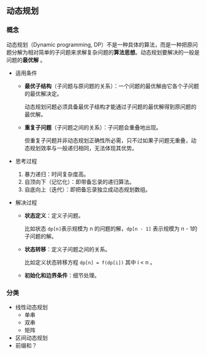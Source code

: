 ## 动态规划

### 概念

动态规划（Dynamic programming, DP）不是一种具体的算法，而是一种把原问题分解为相对简单的子问题来求解复杂问题的**算法思想**。动态规划要解决的一般是问题的**最优解** 。

- 适用条件

  - **最优子结构**（子问题与原问题的关系）：一个问题的最优解由它各个子问题的最优解决定。

    动态规划问题必须具备最优⼦结构才能通过⼦问题的最优解得到原问题的最优解。

  - **重复子问题**（子问题之间的关系）：子问题会重叠地出现。

    但重复子问题并非动态规划正确性所必需，只不过如果子问题无重叠，动态规划效率与一般递归相同，无法体现其优势。

- 思考过程

  1. 暴力递归：时间复杂度高。
  2. 自顶向下（记忆化）：即带备忘录的递归算法。
  3. 自底向上（迭代）：即把备忘录独立成动态规划数组。

- 解决过程

  - **状态定义**：定义子问题。

    比如状态 `dp[n]`表示规模为 n 的问题的解，`dp[n - 1]` 表示规模为 n - 1的子问题的解。

  - **状态转移**：定义子问题之间的关系。

    比如定义状态转移方程 `dp[n] = f(dp[i])` 其中 i < n 。

  - **初始化和边界条件**：细节处理。

### 分类

- 线性动态规划
  - 单串
  - 双串
  - 矩阵
- 区间动态规划
- 前缀和？





